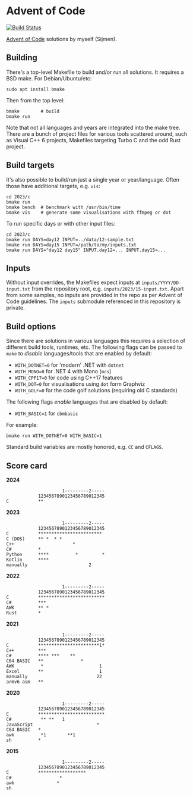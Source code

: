 Advent of Code
==============

[![Build Status](https://dev.azure.com/sjmulder/aoc/_apis/build/status/aoc?branchName=master)](https://dev.azure.com/sjmulder/aoc/_build/latest?definitionId=6&branchName=master)

[Advent of Code](https://www.adventofcode.com) solutions by myself (Sijmen).

Building
--------
There's a top-level Makefile to build and/or run all solutions. It
requires a BSD make. For Debian/Ubuntu/etc:

    sudo apt install bmake

Then from the top level:

    bmake        # build
    bmake run

Note that not all languages and years are integrated into the make tree.
There are a bunch of project files for various tools scattered around,
such as Visual C++ 6 projects, Makefiles targeting Turbo C and the odd
Rust project.

Build targets
-------------
It's also possible to build/run just a single year or year/language.
Often those have additional targets, e.g. `vis`:

    cd 2023/c
    bmake run
    bmake bench  # benchmark with /usr/bin/time
    bmake vis    # generate some visualisations with ffmpeg or dot

To run specific days or with other input files:

    cd 2023/c
    bmake run DAYS=day12 INPUT=../data/12-sample.txt
    bmake run DAYS=day15 INPUT=/path/to/my/inputs.txt
    bmake run DAYS="day12 day15" INPUT.day12=... INPUT.day15=...

Inputs
------
Without input overrides, the Makefiles expect inputs at
`inputs/YYYY/DD-input.txt` from the repository root, e.g.
`inputs/2023/15-input.txt`. Apart from some samples, no inputs are
provided in the repo as per Advent of Code guidelines. The `inputs`
submodule referenced in this repository is private.

Build options
-------------
Since there are solutions in various languages this requires a selection
of different build tools, runtimes, etc. The following flags can be
passed to `make` to *disable* languages/tools that are enabled by
default:

 * `WITH_DOTNET=0` for 'modern' .NET with `dotnet`
 * `WITH_MONO=0` for .NET 4 with Mono (`mcs`)
 * `WITH_CPP17=0` for code using C++17 features
 * `WITH_DOT=0` for visualisations using `dot` form Graphviz
 * `WITH_GOLF=0` for the code golf solutions (requiring old C standards)

The following flags *enable* languages that are disabled by default:

 * `WITH_BASIC=1` for `cbmbasic`

For example:

    bmake run WITH_DOTNET=0 WITH_BASIC=1

Standard build variables are mostly honored, e.g. `CC` and `CFLAGS`.

Score card
----------
**2024**

                         1---------2-----
                1234567890123456789012345
    C           **

**2023**

                         1---------2-----
                1234567890123456789012345
    C           ************************
    C (DOS)     ** *  * *
    C++                      *
    C#          *
    Python      ****          *         *
    Kotlin      ****
    manually                       2

**2022**

                         1---------2-----
                1234567890123456789012345
    C           *************************
    C#          ***
    AWK         ** *
    Rust        *

**2021**

                         1---------2-----
                1234567890123456789012345
    C           ***********************1*
    C++         ***
    C#          **** ***    **
    C64 BASIC   **              *
    AWK          *                     1
    Excel       **                     1
    manually                          22
    armv6 asm   **

**2020**

                         1---------2-----
                1234567890123456789012345
    C           *************************
    C#           ** **   1
    JavaScript                        *
    C64 BASIC   *
    awk          *1        **1
    sh          *

**2015**

                         1---------2-----
                1234567890123456789012345
    C           ******************
    C#                  *
    awk                *
    sh
